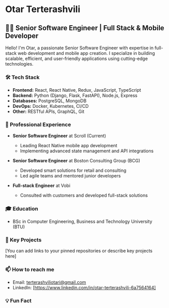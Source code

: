 # Otar Terterashvili

## 👨‍💻 Senior Software Engineer | Full Stack & Mobile Developer

Hello! I'm Otar, a passionate Senior Software Engineer with expertise in full-stack web development and mobile app creation. I specialize in building scalable, efficient, and user-friendly applications using cutting-edge technologies.

### 🛠 Tech Stack

- **Frontend:** React, React Native, Redux, JavaScript, TypeScript
- **Backend:** Python (Django, Flask, FastAPI), Node.js, Express
- **Databases:** PostgreSQL, MongoDB
- **DevOps:** Docker, Kubernetes, CI/CD
- **Other:** RESTful APIs, GraphQL, Git

### 🚀 Professional Experience

- **Senior Software Engineer** at Scroll (Current)
  - Leading React Native mobile app development
  - Implementing advanced state management and API integrations

- **Senior Software Engineer** at Boston Consulting Group (BCG)
  - Developed smart solutions for retail and consulting
  - Led agile teams and mentored junior developers

- **Full-stack Engineer** at Vobi
  - Consulted with customers and developed full-stack solutions

### 🎓 Education

- BSc in Computer Engineering, Business and Technology University (BTU)

### 🌟 Key Projects

[You can add links to your pinned repositories or describe key projects here]

### 📫 How to reach me

- Email: terterashviliotari@gmail.com
- LinkedIn: [https://www.linkedin.com/in/otar-terterashvili-6a7564164]

### 💡 Fun Fact
